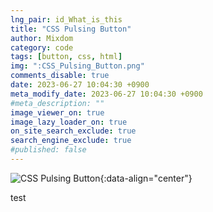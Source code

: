 ```yaml
---
lng_pair: id_What_is_this
title: "CSS Pulsing Button"
author: Mixdom
category: code 
tags: [button, css, html]
img: ":CSS_Pulsing_Button.png"
comments_disable: true
date: 2023-06-27 10:04:30 +0900
meta_modify_date: 2023-06-27 10:04:30 +0900
#meta_description: ""
image_viewer_on: true
image_lazy_loader_on: true
on_site_search_exclude: true
search_engine_exclude: true
#published: false
---
```


![CSS Pulsing Button](:CSS_Pulsing_Button.png){:data-align="center"}

test
